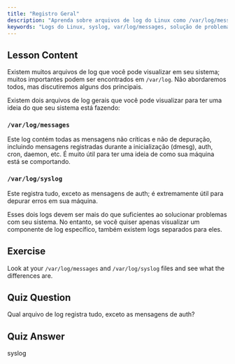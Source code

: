 ```yaml
---
title: "Registro Geral"
description: "Aprenda sobre arquivos de log do Linux como /var/log/messages e syslog. Entenda suas diferenças para uma solução de problemas eficaz do sistema. Comece sua jornada no Linux!"
keywords: "Logs do Linux, syslog, var/log/messages, solução de problemas do Linux, iniciante em Linux, guia do Linux, logs do sistema"
---
```


## Lesson Content

Existem muitos arquivos de log que você pode visualizar em seu sistema; muitos importantes podem ser encontrados em `/var/log`. Não abordaremos todos, mas discutiremos alguns dos principais.

Existem dois arquivos de log gerais que você pode visualizar para ter uma ideia do que seu sistema está fazendo:

### `/var/log/messages`

Este log contém todas as mensagens não críticas e não de depuração, incluindo mensagens registradas durante a inicialização (dmesg), auth, cron, daemon, etc. É muito útil para ter uma ideia de como sua máquina está se comportando.

### `/var/log/syslog`

Este registra tudo, exceto as mensagens de auth; é extremamente útil para depurar erros em sua máquina.

Esses dois logs devem ser mais do que suficientes ao solucionar problemas com seu sistema. No entanto, se você quiser apenas visualizar um componente de log específico, também existem logs separados para eles.

## Exercise

Look at your `/var/log/messages` and `/var/log/syslog` files and see what the differences are.

## Quiz Question

Qual arquivo de log registra tudo, exceto as mensagens de auth?

## Quiz Answer

syslog
